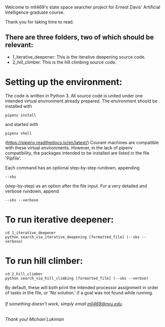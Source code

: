 Welcome to mll469's state space searcher project for Ernest Davis' Artificial Intelligence graduate course.

Thank you for taking time to read. 

## There are three folders, two of which should be relevant:
* 1_iterative_deepener: This is the iterative deepening source code.
* 2_hill_climber: This is the hill climbing source code. 

# Setting up the environment:
The code is written in Python 3.
All source code is united under one intended virtual environment already prepared. The environment should be installed with

    pipenv install 
and started with 

    pipenv shell

(https://pipenv.readthedocs.io/en/latest/)
Courant machines are compatible with these virtual environments. 
However, in the lack of pipenv compatibility, the packages intended to be installed are listed in the file 'Pipfile'.

Each command has an optional step-by-step rundown, appending 
 
    --sbs 
(step-by-step) as an option after the file input.
For a very detailed and verbose rundown, append 

    --sbs --verbose

# To run iterative deepener:
    cd 1_iterative_deepener
    python search_via_iterative_deepening [formatted_file] (--sbs --verbose)

# To run hill climber:
    cd 2_hill_climber
    python search_via_hill_climbing [formatted_file] (--sbs --verbse)

By default, these will both print the intended processor assignment in order of tasks in the file, or 'No solution.' if a goal was not found while running. 

###### If something doesn't work, simply email mll469@nyu.edu.
###### Thank you! Michael Lukiman